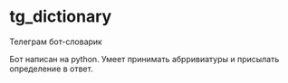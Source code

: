 # tg_dictionary
Телеграм бот-словарик

Бот написан на python. Умеет принимать абрривиатуры и присылать определение в ответ.
